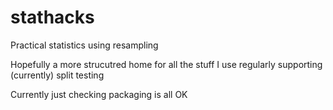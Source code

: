# stathacks
Practical statistics using resampling

Hopefully a more strucutred home for all the stuff I use regularly supporting (currently) split testing 

Currently just checking packaging is all OK

